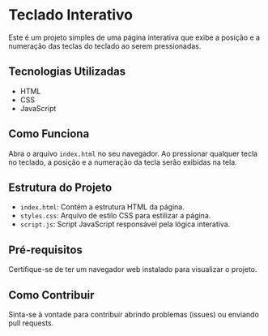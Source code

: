 # Teclado Interativo

Este é um projeto simples de uma página interativa que exibe a posição e a numeração das teclas do teclado ao serem pressionadas.

## Tecnologias Utilizadas

- HTML
- CSS
- JavaScript

## Como Funciona

Abra o arquivo `index.html` no seu navegador. Ao pressionar qualquer tecla no teclado, a posição e a numeração da tecla serão exibidas na tela.

## Estrutura do Projeto

- `index.html`: Contém a estrutura HTML da página.
- `styles.css`: Arquivo de estilo CSS para estilizar a página.
- `script.js`: Script JavaScript responsável pela lógica interativa.

## Pré-requisitos

Certifique-se de ter um navegador web instalado para visualizar o projeto.

## Como Contribuir

Sinta-se à vontade para contribuir abrindo problemas (issues) ou enviando pull requests.